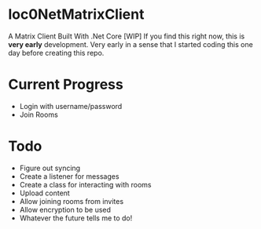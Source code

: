 # loc0NetMatrixClient
A Matrix Client Built With .Net Core [WIP]
If you find this right now, this is **very early** development. Very early in a sense that I started coding this one day before creating this repo.

# Current Progress
* Login with username/password
* Join Rooms

# Todo
* Figure out syncing
* Create a listener for messages
* Create a class for interacting with rooms
* Upload content
* Allow joining rooms from invites
* Allow encryption to be used
* Whatever the future tells me to do!

